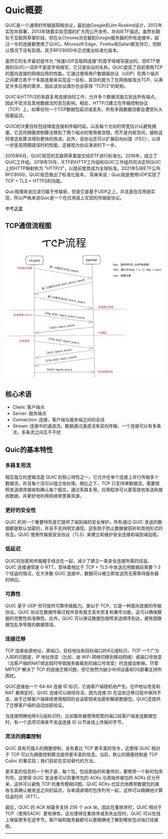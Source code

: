 # Quic概要

QUIC是一个通用的传输层网络协议，最初由Google的Jim Roskind设计，2012年实现并部署，2013年随着实验范围的扩大而公开发布，并向IETF描述。虽然长期处于互联网草案阶段，但在从Chrome浏览器到Google服务器的所有连接中，超过一半的连接都使用了QUIC。Microsoft Edge、Firefox和Safari都支持它，但默认情况下没有启用。其于RFC9000中正式推出标准化版本。

虽然它的名字最初是作为 “快速UDP互联网连接”的首字母缩写提出的，但IETF使用的QUIC一词并不是首字母缩写，它只是协议的名称。QUIC提高了目前使用TCP的面向连接的网络应用的性能。它通过使用用户数据报协议（UDP）在两个端点之间建立若干个多路连接来实现这一目标，其目的是为了在网络层淘汰TCP，以满足许多应用的需求，因此该协议偶尔也会获得 “TCP/2”的昵称。

QUIC与HTTP/2的多路复用连接协同工作，允许多个数据流独立到达所有端点，因此不受涉及其他数据流的丢包影响。相反，HTTP/2建立在传输控制协议（TCP）上，如果任何一个TCP数据包延迟或丢失，所有多路数据流都会遭受队头阻塞延迟。

QUIC的次要目标包括降低连接和传输时延，以及每个方向的带宽估计以避免拥塞。它还将拥塞控制算法移到了两个端点的使用者空間，而不是内核空间，据称这将使这些算法得到更快的改进。此外，该协议还可以扩展前向纠错（FEC），以进一步提高预期错误时的性能，这被视为协议演进的下一步。

2015年6月，QUIC规范的互联网草案提交给IETF进行标准化。2016年，成立了QUIC工作组。2018年10月，IETF的HTTP工作组和QUIC工作组共同决定将QUIC上的HTTP映射称为 "HTTP/3"，以提前使其成为全球标准。2021年5月IETF公布RFC9000，QUIC规范推出了标准化版本。
简单来说：Quic就是使用UDP实现了 TCP + TLS + HTTP2的功能。

Quic按理来说应该归属于传输层，但是它是基于UDP之上，并且是在应用层实现，所以严格来说Quic是一个在应用层上实现的传输层协议。


参考[这里](https://hokofly.github.io/QUIC%E4%BC%A0%E8%BE%93%E6%A0%BC%E5%BC%8F%E8%A7%84%E8%8C%83(%E4%B8%AD%E6%96%87).html)

## TCP通信流程图
<img src="./imgs/TCP流程图.png">

## 核心术语
- Client: 客户端点
- Server: 服务端点
- Connection: 连接，客户端与服务端之间的会话
- Stream: 连接中的通道流，数据通过通道流来双向传输，一个连接可以有多条流，多条流之间互不干扰


## Quic的基本特性
### 多路复用流
相互独立的逻辑流是 QUIC 的核心特性之一。它允许在单个连接上并行传输多个数据流，并且每个流可以独立地处理。相比之下，TCP 只支持单数据流，需要按照发送顺序接收和确认每个报文。通过多路复用，应用程序可以更高效地发送和接收数据，并更好地利用网络带宽等资源。

### 更好的安全性
QUIC 的另一个重要特性是它提供了端到端的安全保护。所有通过 QUIC 发送的数据都是默认加密的，并且不支持明文通信。这有助于防止数据被窃听和其他形式的攻击。QUIC 使用传输层安全协议（TLS）来建立和维护安全连接和端到端加密。

### 低延迟
QUIC将加密和传输握手结合在一起，减少了建立一条安全连接所需的往返。QUIC 连接通常是 0-RTT，意味着相比于 TCP + TLS 中发送应用数据前需要 1-3 个往返的情况，在大多数 QUIC 连接中，数据可以被立即发送而无需等待服务器的响应。

### 可靠性
QUIC 基于 UDP 但可提供可靠传输能力。类似于 TCP，它是一种面向连接的传输协议。QUIC 协议在数据传输过程中具有报文丢失恢复和重传功能，这可以确保数据的完整性和准确性。此外，QUIC 可以保证数据包按照发送顺序到达，避免因数据包乱序导致的数据错误。

### 连接迁移
TCP 连接由源地址，源端口，目标地址和目标端口的4元组标识。TCP 一个广为人知的问题是，IP 地址改变（比如，由 WiFi 网络切换到移动网络）或端口号改变（当客户端的NAT绑定超时导致服务器看到的端口号改变）时连接会断掉。尽管 MPTCP 解决了 TCP 的连接迁移问题，但它依然为缺少中间设备和OS部署支持所困扰。

QUIC连接由一个 64-bit 连接 ID 标识，它由客户端随机地产生。在IP地址改变和 NAT 重绑定时，QUIC 连接可以继续存活，因为连接 ID 在这些迁移过程中保持不变。由于迁移客户端继续使用相同的会话密钥来加密和解密数据包，QUIC还提供了迁移客户端的自动加密验证。

当连接明确地用4元组标识时，比如服务器使用短暂的端口给客户端发送数据包时，有一个选项可用来不发送连接 ID 以节省线上传输的字节。



### 灵活的拥塞控制
QUIC 具有可插入的拥塞控制，且有着比 TCP 更丰富的信令，这使得 QUIC 相对于 TCP 可以为拥塞控制算法提供更丰富的信息。当前，默认的拥塞控制是
TCP Cubic 的重实现；我们目前在实验替代的方法。

更丰富的信息的一个例子是，每个包，包括原始的和重传的，都携带一个新的包序列号。这使得 QUIC 发送者可以将重传包的 ACKs 与原始传输包的 ACKs 区分开来，这样可以避免 TCP 的重传模糊问题。QUIC ACKs 也显式地携带数据包的接收与其确认被发送之间的延迟，与单调递增的包序列号一起，这样可以精确地计算往返时间（RTT）。

最后，QUIC 的 ACK 帧最多支持 256 个 ack 块，因此在重排序时，QUIC 相对于 TCP（使用SACK）更有弹性，这也使得在重排序或丢失出现时，QUIC 可以在线上保留更多在途字节。客户端和服务器都可以更精确地了解到哪些包对端已经接收。

<hr>

